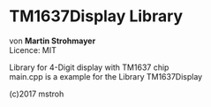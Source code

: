 # TM1637Display Library
von **Martin Strohmayer**   
Licence: MIT


Library for 4-Digit display with TM1637 chip  
main.cpp is a example for the Library TM1637Display

  
 (c)2017 mstroh 
